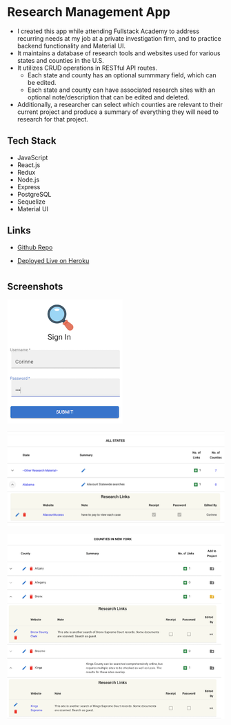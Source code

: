 # Research Management App

* I created this app while attending Fullstack Academy to address recurring needs at my job at a private investigation firm, and to practice backend functionality and Material UI.
* It maintains a database of research tools and websites used for various states and counties in the U.S. 
* It utilizes CRUD operations in RESTful API routes.
    * Each state and county has an optional summmary field, which can be edited.
    * Each state and county can have associated research sites with an optional note/description that can be edited and deleted.
* Additionally, a researcher can select which counties are relevant to their current project and produce a summary of everything they will need to research for that project.

## Tech Stack
* JavaScript
* React.js
* Redux
* Node.js
* Express
* PostgreSQL
* Sequelize
* Material UI

## Links

- [Github Repo](https://github.com/nightsandwich/kri-app-test "Github Repo")

- [Deployed Live on Heroku](https://kri-app.herokuapp.com/ "Live View")
#


## Screenshots

![Log In](/public/login.png)

![States](/public/states.png)

![Counties](/public/counties.png)
